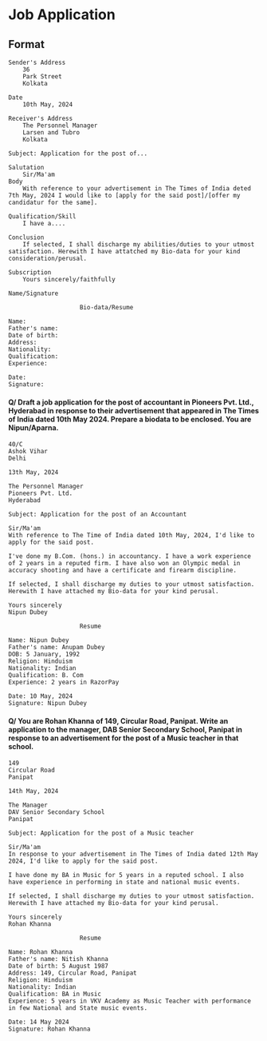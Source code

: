 # Job Application 

## Format 

```
Sender's Address
    36
    Park Street 
    Kolkata 

Date 
    10th May, 2024 

Receiver's Address 
    The Personnel Manager 
    Larsen and Tubro
    Kolkata

Subject: Application for the post of... 

Salutation 
    Sir/Ma'am
Body 
    With reference to your advertisement in The Times of India deted 7th May, 2024 I would like to [apply for the said post]/[offer my candidatur for the same].

Qualification/Skill 
    I have a....

Conclusion 
    If selected, I shall discharge my abilities/duties to your utmost satisfaction. Herewith I have attatched my Bio-data for your kind consideration/perusal.

Subscription
    Yours sincerely/faithfully

Name/Signature 

                    Bio-data/Resume 

Name:
Father's name: 
Date of birth: 
Address: 
Nationality: 
Qualification: 
Experience: 

Date: 
Signature: 
```

#### Q/ Draft a job application for the post of accountant in Pioneers Pvt. Ltd., Hyderabad in response to their advertisement that appeared in The Times of India dated 10th May 2024. Prepare a biodata to be enclosed. You are Nipun/Aparna. 

    40/C 
    Ashok Vihar 
    Delhi 

    13th May, 2024 

    The Personnel Manager 
    Pioneers Pvt. Ltd. 
    Hyderabad 

    Subject: Application for the post of an Accountant

    Sir/Ma'am 
    With reference to The Time of India dated 10th May, 2024, I'd like to apply for the said post. 

    I've done my B.Com. (hons.) in accountancy. I have a work experience of 2 years in a reputed firm. I have also won an Olympic medal in accuracy shooting and have a certificate and firearm discipline. 

    If selected, I shall discharge my duties to your utmost satisfaction. Herewith I have attached my Bio-data for your kind perusal. 

    Yours sincerely 
    Nipun Dubey 

```
                    Resume 

Name: Nipun Dubey 
Father's name: Anupam Dubey 
DOB: 5 January, 1992 
Religion: Hinduism 
Nationality: Indian 
Qualification: B. Com 
Experience: 2 years in RazorPay

Date: 10 May, 2024 
Signature: Nipun Dubey
```

#### Q/ You are Rohan Khanna of 149, Circular Road, Panipat. Write an application to the manager, DAB Senior Secondary School, Panipat in response to an advertisement for the post of a Music teacher in that school. 

    149 
    Circular Road
    Panipat

    14th May, 2024 

    The Manager 
    DAV Senior Secondary School 
    Panipat 

    Subject: Application for the post of a Music teacher

    Sir/Ma'am 
    In response to your advertisement in The Times of India dated 12th May 2024, I'd like to apply for the said post. 

    I have done my BA in Music for 5 years in a reputed school. I also have experience in performing in state and national music events.

    If selected, I shall discharge my duties to your utmost satisfaction. Herewith I have attached my Bio-data for your kind perusal.

    Yours sincerely 
    Rohan Khanna 

```
                    Resume 

Name: Rohan Khanna
Father's name: Nitish Khanna
Date of birth: 5 August 1987
Address: 149, Circular Road, Panipat 
Religion: Hinduism 
Nationality: Indian 
Qualification: BA in Music 
Experience: 5 years in VKV Academy as Music Teacher with performance in few National and State music events. 

Date: 14 May 2024 
Signature: Rohan Khanna
```     
